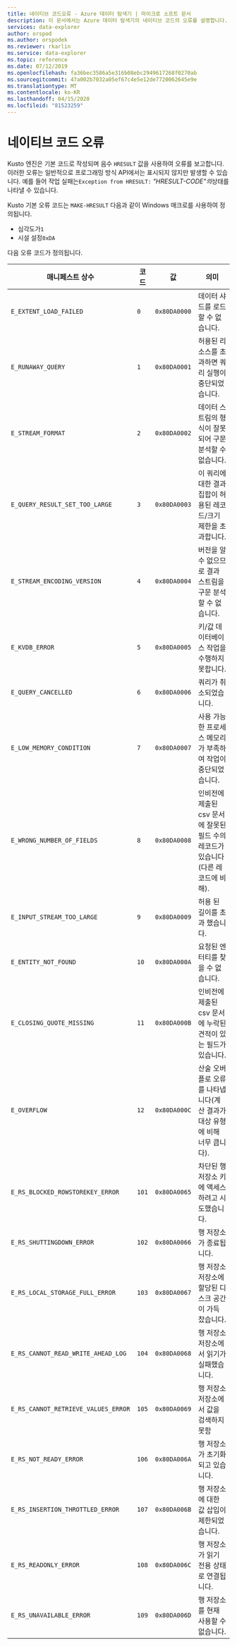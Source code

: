 ```yaml
---
title: 네이티브 코드오류 - Azure 데이터 탐색기 | 마이크로 소프트 문서
description: 이 문서에서는 Azure 데이터 탐색기의 네이티브 코드의 오류를 설명합니다.
services: data-explorer
author: orspod
ms.author: orspodek
ms.reviewer: rkarlin
ms.service: data-explorer
ms.topic: reference
ms.date: 07/12/2019
ms.openlocfilehash: fa36bec3586a5e316b08ebc2949617268f0270ab
ms.sourcegitcommit: 47a002b7032a05ef67c4e5e12de7720062645e9e
ms.translationtype: MT
ms.contentlocale: ko-KR
ms.lasthandoff: 04/15/2020
ms.locfileid: "81523259"
---
```

# <a name="errors-in-native-code"></a>네이티브 코드 오류

Kusto 엔진은 기본 코드로 작성되며 음수 `HRESULT` 값을 사용하여 오류를 보고합니다. 이러한 오류는 일반적으로 프로그래밍 방식 API에서는 표시되지 않지만 발생할 수 있습니다. 예를 들어 작업 실패는`Exception from HRESULT:` *"HRESULT-CODE"의*상태를 나타낼 수 있습니다.

Kusto 기본 오류 코드는 `MAKE-HRESULT` 다음과 같이 Windows 매크로를 사용하여 정의됩니다.

* 심각도가`1`
* 시설 설정`0xDA`
  
다음 오류 코드가 정의됩니다.

|매니페스트 상수                  |코드 |값        |의미                                                                                                        |
|-----------------------------------|-----|-------------|---------------------------------------------------------------------------------------------------------------|
|`E_EXTENT_LOAD_FAILED`             | `0`  |`0x80DA0000`|데이터 샤드를 로드할 수 없습니다.                                                                                  |
|`E_RUNAWAY_QUERY`                  | `1`  |`0x80DA0001`|허용된 리소스를 초과하면 쿼리 실행이 중단되었습니다.                                                   |
|`E_STREAM_FORMAT`                  | `2`  |`0x80DA0002`|데이터 스트림의 형식이 잘못되어 구문 분석할 수 없습니다.                                                      |
|`E_QUERY_RESULT_SET_TOO_LARGE`     | `3`  |`0x80DA0003`|이 쿼리에 대한 결과 집합이 허용된 레코드/크기 제한을 초과합니다.                                            |
|`E_STREAM_ENCODING_VERSION`        | `4`  |`0x80DA0004`|버전을 알 수 없으므로 결과 스트림을 구문 분석할 수 없습니다.                                                   |
|`E_KVDB_ERROR`                     | `5`  |`0x80DA0005`|키/값 데이터베이스 작업을 수행하지 못합니다.                                                              |
|`E_QUERY_CANCELLED`                | `6`  |`0x80DA0006`|쿼리가 취소되었습니다.                                                                                            |
|`E_LOW_MEMORY_CONDITION`           | `7`  |`0x80DA0007`|사용 가능한 프로세스 메모리가 부족하여 작업이 중단되었습니다.                                              |
|`E_WRONG_NUMBER_OF_FIELDS`         | `8`  |`0x80DA0008`|인비전에 제출된 csv 문서에 잘못된 필드 수의 레코드가 있습니다(다른 레코드에 비해).|
|`E_INPUT_STREAM_TOO_LARGE`         | `9`  |`0x80DA0009`|허용 된 길이를 초과 했습니다.                                           |
|`E_ENTITY_NOT_FOUND`               | `10` |`0x80DA000A`|요청된 엔터티를 찾을 수 없습니다.                                                                             |
|`E_CLOSING_QUOTE_MISSING`          | `11` |`0x80DA000B`|인비전에 제출된 csv 문서에 누락된 견적이 있는 필드가 있습니다.                                        |
|`E_OVERFLOW`                       | `12` |`0x80DA000C`|산술 오버플로 오류를 나타냅니다(계산 결과가 대상 유형에 비해 너무 큽니다).    |
|`E_RS_BLOCKED_ROWSTOREKEY_ERROR`   | `101`|`0x80DA0065`|차단된 행 저장소 키에 액세스하려고 시도했습니다.                                                          |
|`E_RS_SHUTTINGDOWN_ERROR`          | `102`|`0x80DA0066`|행 저장소가 종료됩니다.                                                                                     |
|`E_RS_LOCAL_STORAGE_FULL_ERROR`    | `103`|`0x80DA0067`|행 저장소 저장소에 할당된 디스크 공간이 가득 찼습니다.                                                             |
|`E_RS_CANNOT_READ_WRITE_AHEAD_LOG` | `104`|`0x80DA0068`|행 저장소 저장소에서 읽기가 실패했습니다.                                                                      |
|`E_RS_CANNOT_RETRIEVE_VALUES_ERROR`| `105`|`0x80DA0069`|행 저장소 저장소에서 값을 검색하지 못함                                                              |
|`E_RS_NOT_READY_ERROR`             | `106`|`0x80DA006A`|행 저장소가 초기화되고 있습니다.                                                                                      |
|`E_RS_INSERTION_THROTTLED_ERROR`   | `107`|`0x80DA006B`|행 저장소에 대한 값 삽입이 제한되었습니다.                                                                   |
|`E_RS_READONLY_ERROR`              | `108`|`0x80DA006C`|행 저장소가 읽기 전용 상태로 연결됩니다.                                                                       |
|`E_RS_UNAVAILABLE_ERROR`           | `109`|`0x80DA006D`|행 저장소를 현재 사용할 수 없습니다.                                                                             |